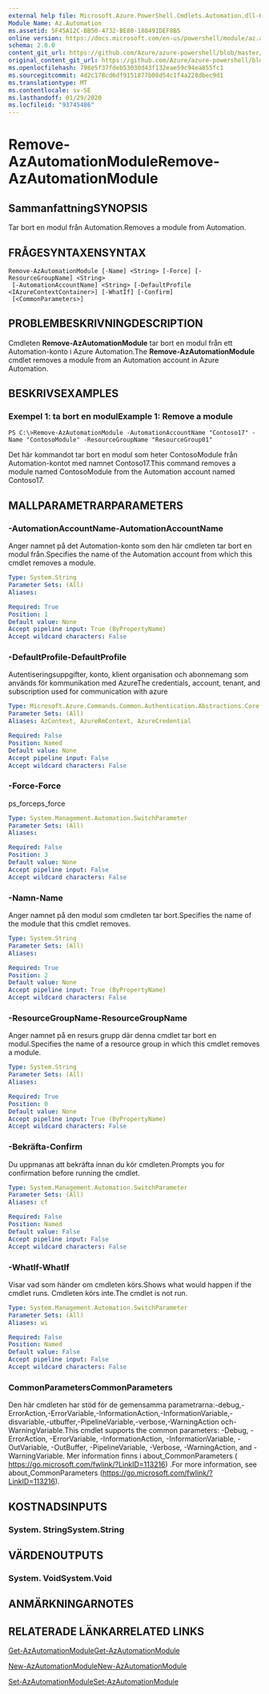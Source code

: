 ```yaml
---
external help file: Microsoft.Azure.PowerShell.Cmdlets.Automation.dll-Help.xml
Module Name: Az.Automation
ms.assetid: 5F45A12C-BB50-4732-BE80-188491DEF8B5
online version: https://docs.microsoft.com/en-us/powershell/module/az.automation/remove-azautomationmodule
schema: 2.0.0
content_git_url: https://github.com/Azure/azure-powershell/blob/master/src/Automation/Automation/help/Remove-AzAutomationModule.md
original_content_git_url: https://github.com/Azure/azure-powershell/blob/master/src/Automation/Automation/help/Remove-AzAutomationModule.md
ms.openlocfilehash: 798e5f37fdeb53030d43f132eae59c94ea855fc1
ms.sourcegitcommit: 4d2c178cd6df9151877b08d54c1f4a228dbec9d1
ms.translationtype: MT
ms.contentlocale: sv-SE
ms.lasthandoff: 01/29/2020
ms.locfileid: "93745486"
---
```

# <span data-ttu-id="a9bc0-101">Remove-AzAutomationModule</span><span class="sxs-lookup"><span data-stu-id="a9bc0-101">Remove-AzAutomationModule</span></span>

## <span data-ttu-id="a9bc0-102">Sammanfattning</span><span class="sxs-lookup"><span data-stu-id="a9bc0-102">SYNOPSIS</span></span>
<span data-ttu-id="a9bc0-103">Tar bort en modul från Automation.</span><span class="sxs-lookup"><span data-stu-id="a9bc0-103">Removes a module from Automation.</span></span>

## <span data-ttu-id="a9bc0-104">FRÅGESYNTAXEN</span><span class="sxs-lookup"><span data-stu-id="a9bc0-104">SYNTAX</span></span>

```
Remove-AzAutomationModule [-Name] <String> [-Force] [-ResourceGroupName] <String>
 [-AutomationAccountName] <String> [-DefaultProfile <IAzureContextContainer>] [-WhatIf] [-Confirm]
 [<CommonParameters>]
```

## <span data-ttu-id="a9bc0-105">PROBLEMBESKRIVNING</span><span class="sxs-lookup"><span data-stu-id="a9bc0-105">DESCRIPTION</span></span>
<span data-ttu-id="a9bc0-106">Cmdleten **Remove-AzAutomationModule** tar bort en modul från ett Automation-konto i Azure Automation.</span><span class="sxs-lookup"><span data-stu-id="a9bc0-106">The **Remove-AzAutomationModule** cmdlet removes a module from an Automation account in Azure Automation.</span></span>

## <span data-ttu-id="a9bc0-107">BESKRIVS</span><span class="sxs-lookup"><span data-stu-id="a9bc0-107">EXAMPLES</span></span>

### <span data-ttu-id="a9bc0-108">Exempel 1: ta bort en modul</span><span class="sxs-lookup"><span data-stu-id="a9bc0-108">Example 1: Remove a module</span></span>
```
PS C:\>Remove-AzAutomationModule -AutomationAccountName "Contoso17" -Name "ContosoModule" -ResourceGroupName "ResourceGroup01"
```

<span data-ttu-id="a9bc0-109">Det här kommandot tar bort en modul som heter ContosoModule från Automation-kontot med namnet Contoso17.</span><span class="sxs-lookup"><span data-stu-id="a9bc0-109">This command removes a module named ContosoModule from the Automation account named Contoso17.</span></span>

## <span data-ttu-id="a9bc0-110">MALLPARAMETRAR</span><span class="sxs-lookup"><span data-stu-id="a9bc0-110">PARAMETERS</span></span>

### <span data-ttu-id="a9bc0-111">-AutomationAccountName</span><span class="sxs-lookup"><span data-stu-id="a9bc0-111">-AutomationAccountName</span></span>
<span data-ttu-id="a9bc0-112">Anger namnet på det Automation-konto som den här cmdleten tar bort en modul från.</span><span class="sxs-lookup"><span data-stu-id="a9bc0-112">Specifies the name of the Automation account from which this cmdlet removes a module.</span></span>

```yaml
Type: System.String
Parameter Sets: (All)
Aliases:

Required: True
Position: 1
Default value: None
Accept pipeline input: True (ByPropertyName)
Accept wildcard characters: False
```

### <span data-ttu-id="a9bc0-113">-DefaultProfile</span><span class="sxs-lookup"><span data-stu-id="a9bc0-113">-DefaultProfile</span></span>
<span data-ttu-id="a9bc0-114">Autentiseringsuppgifter, konto, klient organisation och abonnemang som används för kommunikation med Azure</span><span class="sxs-lookup"><span data-stu-id="a9bc0-114">The credentials, account, tenant, and subscription used for communication with azure</span></span>

```yaml
Type: Microsoft.Azure.Commands.Common.Authentication.Abstractions.Core.IAzureContextContainer
Parameter Sets: (All)
Aliases: AzContext, AzureRmContext, AzureCredential

Required: False
Position: Named
Default value: None
Accept pipeline input: False
Accept wildcard characters: False
```

### <span data-ttu-id="a9bc0-115">-Force</span><span class="sxs-lookup"><span data-stu-id="a9bc0-115">-Force</span></span>
<span data-ttu-id="a9bc0-116">ps_force</span><span class="sxs-lookup"><span data-stu-id="a9bc0-116">ps_force</span></span>

```yaml
Type: System.Management.Automation.SwitchParameter
Parameter Sets: (All)
Aliases:

Required: False
Position: 3
Default value: None
Accept pipeline input: False
Accept wildcard characters: False
```

### <span data-ttu-id="a9bc0-117">-Namn</span><span class="sxs-lookup"><span data-stu-id="a9bc0-117">-Name</span></span>
<span data-ttu-id="a9bc0-118">Anger namnet på den modul som cmdleten tar bort.</span><span class="sxs-lookup"><span data-stu-id="a9bc0-118">Specifies the name of the module that this cmdlet removes.</span></span>

```yaml
Type: System.String
Parameter Sets: (All)
Aliases:

Required: True
Position: 2
Default value: None
Accept pipeline input: True (ByPropertyName)
Accept wildcard characters: False
```

### <span data-ttu-id="a9bc0-119">-ResourceGroupName</span><span class="sxs-lookup"><span data-stu-id="a9bc0-119">-ResourceGroupName</span></span>
<span data-ttu-id="a9bc0-120">Anger namnet på en resurs grupp där denna cmdlet tar bort en modul.</span><span class="sxs-lookup"><span data-stu-id="a9bc0-120">Specifies the name of a resource group in which this cmdlet removes a module.</span></span>

```yaml
Type: System.String
Parameter Sets: (All)
Aliases:

Required: True
Position: 0
Default value: None
Accept pipeline input: True (ByPropertyName)
Accept wildcard characters: False
```

### <span data-ttu-id="a9bc0-121">-Bekräfta</span><span class="sxs-lookup"><span data-stu-id="a9bc0-121">-Confirm</span></span>
<span data-ttu-id="a9bc0-122">Du uppmanas att bekräfta innan du kör cmdleten.</span><span class="sxs-lookup"><span data-stu-id="a9bc0-122">Prompts you for confirmation before running the cmdlet.</span></span>

```yaml
Type: System.Management.Automation.SwitchParameter
Parameter Sets: (All)
Aliases: cf

Required: False
Position: Named
Default value: False
Accept pipeline input: False
Accept wildcard characters: False
```

### <span data-ttu-id="a9bc0-123">-WhatIf</span><span class="sxs-lookup"><span data-stu-id="a9bc0-123">-WhatIf</span></span>
<span data-ttu-id="a9bc0-124">Visar vad som händer om cmdleten körs.</span><span class="sxs-lookup"><span data-stu-id="a9bc0-124">Shows what would happen if the cmdlet runs.</span></span>
<span data-ttu-id="a9bc0-125">Cmdleten körs inte.</span><span class="sxs-lookup"><span data-stu-id="a9bc0-125">The cmdlet is not run.</span></span>

```yaml
Type: System.Management.Automation.SwitchParameter
Parameter Sets: (All)
Aliases: wi

Required: False
Position: Named
Default value: False
Accept pipeline input: False
Accept wildcard characters: False
```

### <span data-ttu-id="a9bc0-126">CommonParameters</span><span class="sxs-lookup"><span data-stu-id="a9bc0-126">CommonParameters</span></span>
<span data-ttu-id="a9bc0-127">Den här cmdleten har stöd för de gemensamma parametrarna:-debug,-ErrorAction,-ErrorVariable,-InformationAction,-InformationVariable,-disvariable,-utbuffer,-PipelineVariable,-verbose,-WarningAction och-WarningVariable.</span><span class="sxs-lookup"><span data-stu-id="a9bc0-127">This cmdlet supports the common parameters: -Debug, -ErrorAction, -ErrorVariable, -InformationAction, -InformationVariable, -OutVariable, -OutBuffer, -PipelineVariable, -Verbose, -WarningAction, and -WarningVariable.</span></span> <span data-ttu-id="a9bc0-128">Mer information finns i about_CommonParameters ( https://go.microsoft.com/fwlink/?LinkID=113216) .</span><span class="sxs-lookup"><span data-stu-id="a9bc0-128">For more information, see about_CommonParameters (https://go.microsoft.com/fwlink/?LinkID=113216).</span></span>

## <span data-ttu-id="a9bc0-129">KOSTNADS</span><span class="sxs-lookup"><span data-stu-id="a9bc0-129">INPUTS</span></span>

### <span data-ttu-id="a9bc0-130">System. String</span><span class="sxs-lookup"><span data-stu-id="a9bc0-130">System.String</span></span>

## <span data-ttu-id="a9bc0-131">VÄRDEN</span><span class="sxs-lookup"><span data-stu-id="a9bc0-131">OUTPUTS</span></span>

### <span data-ttu-id="a9bc0-132">System. Void</span><span class="sxs-lookup"><span data-stu-id="a9bc0-132">System.Void</span></span>

## <span data-ttu-id="a9bc0-133">ANMÄRKNINGAR</span><span class="sxs-lookup"><span data-stu-id="a9bc0-133">NOTES</span></span>

## <span data-ttu-id="a9bc0-134">RELATERADE LÄNKAR</span><span class="sxs-lookup"><span data-stu-id="a9bc0-134">RELATED LINKS</span></span>

[<span data-ttu-id="a9bc0-135">Get-AzAutomationModule</span><span class="sxs-lookup"><span data-stu-id="a9bc0-135">Get-AzAutomationModule</span></span>](./Get-AzAutomationModule.md)

[<span data-ttu-id="a9bc0-136">New-AzAutomationModule</span><span class="sxs-lookup"><span data-stu-id="a9bc0-136">New-AzAutomationModule</span></span>](./New-AzAutomationModule.md)

[<span data-ttu-id="a9bc0-137">Set-AzAutomationModule</span><span class="sxs-lookup"><span data-stu-id="a9bc0-137">Set-AzAutomationModule</span></span>](./Set-AzAutomationModule.md)


